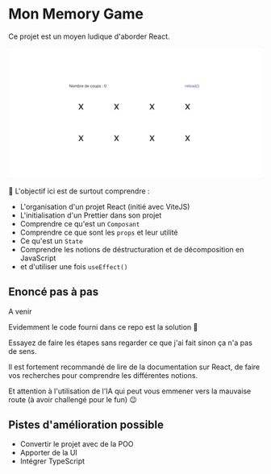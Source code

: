 # Mon Memory Game

Ce projet est un moyen ludique d'aborder React.

![](/public/demonstration_small.gif)

🎯 L'objectif ici est de surtout comprendre :

-   L'organisation d'un projet React (initié avec ViteJS)
-   L'initialisation d'un Prettier dans son projet
-   Comprendre ce qu'est un `Composant`
-   Comprendre ce que sont les `props` et leur utilité
-   Ce qu'est un `State`
-   Comprendre les notions de déstructuration et de décomposition en JavaScript
-   et d'utiliser une fois `useEffect()`

## Enoncé pas à pas

A venir

Evidemment le code fourni dans ce repo est la solution 🤪

Essayez de faire les étapes sans regarder ce que j'ai fait sinon ça n'a pas de sens.

Il est fortement recommandé de lire de la documentation sur React, de faire vos recherches pour comprendre les différentes notions.

Et attention à l'utilisation de l'IA qui peut vous emmener vers la mauvaise route (à avoir challengé pour le fun) 😉

## Pistes d'amélioration possible

-   Convertir le projet avec de la POO
-   Apporter de la UI
-   Intégrer TypeScript
